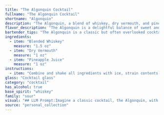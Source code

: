 ```yaml
---
title: "The Algonquin Cocktail"
fullname: "The Algonquin Cocktail"
shortname: "Algonquin"
description: "The Algonquin, a blend of whiskey, dry vermouth, and pineapple juice, belongs to the **Whiskey Sour family**. Though its exact origin is debated, it's believed to have emerged in the early 20th century at the famed Algonquin Hotel in New York City, hence its namesake. "
flavor_description: "The Algonquin is a delightful balance of sweet and savory.  The blended whiskey brings smooth, mellow notes, while the dry vermouth lends a touch of dryness and herbal complexity. The pineapple juice adds a vibrant sweetness and tropical flair, creating a harmonious and refreshing cocktail that's both approachable and sophisticated. "
bartender_tips: "The Algonquin is a classic but often overlooked cocktail. To elevate it, use a good quality blended whiskey. The key is balance – don't overdo the pineapple juice, it should be a subtle sweetness.  Chill your ingredients beforehand for a refreshing experience.  A twist of orange peel adds a lovely aromatic touch. "
ingredients:
  - item: "Blended Whiskey"
    measure: "1.5 oz"
  - item: "Dry Vermouth"
    measure: "1 oz"
  - item: "Pineapple Juice"
    measure: "1 oz"
instructions:
  - item: "Combine and shake all ingredients with ice, strain contents into a cocktail glass, and serve."
glass: "Cocktail glass"
category: "cocktail"
has_alcohol: true
base_spirit: "whiskey"
family: "sour"
visual: "## LLM Prompt:Imagine a classic cocktail, the Algonquin, with its rich history. It's a harmonious blend of **blended whiskey**, **dry vermouth**, and **pineapple juice**, a unique combination that results in a visually appealing drink. **Describe the appearance of the Algonquin cocktail, paying attention to the following:*** **Color:** Is it golden, amber, or a deeper hue? How does the pineapple juice affect the overall color? * **Texture:** Is it clear and bright, or does it have a cloudy, almost milky appearance? * **Presentation:** Imagine it in a classic cocktail glass. How would you describe the layering of the ingredients? Are there any garnishes that would enhance the visual appeal?**Remember to use vivid language and imagery to create a compelling description of this unique cocktail.** "
source: "personal_collection"
---
```



